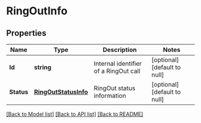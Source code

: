 # RingOutInfo

## Properties
Name | Type | Description | Notes
------------ | ------------- | ------------- | -------------
**Id** | **string** | Internal identifier of a RingOut call | [optional] [default to null]
**Status** | [**RingOutStatusInfo**](RingOutStatusInfo.md) | RingOut status information | [optional] [default to null]

[[Back to Model list]](../README.md#documentation-for-models) [[Back to API list]](../README.md#documentation-for-api-endpoints) [[Back to README]](../README.md)


